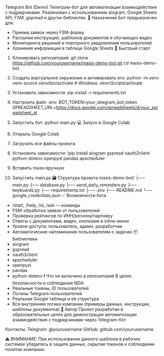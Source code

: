 Telegram Bot (Demo)
Телеграм-бот для автоматизации взаимодействия с подрядчиками. Реализован с использованием aiogram, Google Sheets API, FSM, gspread и других библиотек.
📌 Назначение
Бот предназначен для:
- Приема заявок через FSM-форму
- Рассылки инструкций, шаблонов документов и обучающих видео
- Мониторинга решений и повторного уведомления пользователей
- Хранения информации в таблице Google Sheets
🚀 Быстрый старт
1. Клонировать репозиторий:
   git clone https://github.com/yourusername/masis-demo-bot.git
   cd masis-demo-bot

2. Создать виртуальное окружение и активировать его:
   python -m venv venv
   source venv/bin/activate  # Windows: venv\Scripts\activate

3. Установить зависимости:
   pip install -r requirements.txt

4. Настроить файл .env:
   BOT_TOKEN=your_telegram_bot_token
   SPREADSHEET_URL=https://docs.google.com/spreadsheets/d/your_spreadsheet_id

5. Запустить бот:
   python main.py
💻 Запуск в Google Colab
1. Открыть Google Colab
2. Загрузить все файлы проекта
3. Установить зависимости:
   !pip install aiogram gspread oauth2client python-dotenv openpyxl pandas apscheduler
4. Вставить токен вручную
5. Запустить main.py
🗃 Структура проекта
masis-demo-bot/
├── main.py
├── database.py
├── send_daily_reminders.py
├── keyboards.py
├── requirements.txt
├── .env
├── README.md
└── google_credentials.json
✅ Возможности бота
- /start, /help, /id, /ask — команды
- FSM-обработка заявок от пользователей
- Проверка рейтингов по ИНН/региону/партнеру
- Ответы с документами, видео, кнопками и inline-меню
- Уровни доступа: пользователь, админ, разработчик
- Автоматические напоминания пользователям о задачах
📦 Библиотеки
- aiogram
- gspread
- oauth2client
- apscheduler
- openpyxl
- pandas
- python-dotenv
❗ Что не включено в репозиторий
В целях безопасности и соблюдения NDA:
- Реальные токены, ID пользователей
- Логины Telegram-пользователей
- Реальная Google таблица и её структура
- Вся внутренняя логика компании (примеры данных, инструкции, шаблоны документов)
👤 Автор
Проект разработан в образовательных целях для демонстрации автоматизации взаимодействия с подрядчиками через Telegram-бот.

Контакты:
Telegram: @yourusername
GitHub: github.com/yourusername

⚠️ ВНИМАНИЕ: При использовании данного шаблона в рабочих системах убедитесь в защите данных, скрытии токенов и соблюдении политик компании.
